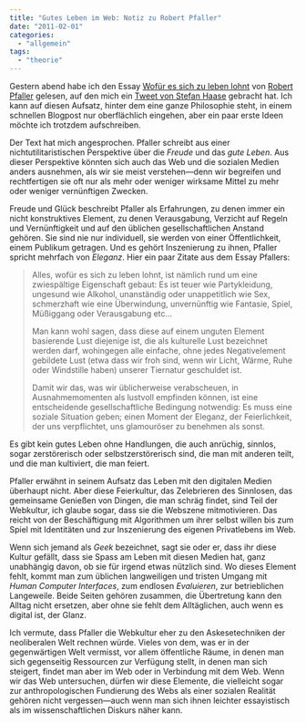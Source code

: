 ```yaml
---
title: "Gutes Leben im Web: Notiz zu Robert Pfaller"
date: "2011-02-01"
categories: 
  - "allgemein"
tags: 
  - "theorie"
---
```


Gestern abend habe ich den Essay [Wofür es sich zu leben lohnt](http://derstandard.at/1295571072439/Essay-Wofuer-es-sich-zu-leben-lohnt "Wofür es sich zu leben lohnt - Lifestyle - derStandard.at › Lifestyle") von [Robert Pfaller](http://de.wikipedia.org/wiki/Robert_Pfaller "Robert Pfaller – Wikipedia") gelesen, auf den mich ein [Tweet von Stefan Haase](http://twitter.com/#!/StHaase/status/32194255858438145 "Twitter / @Stefan Haase: «Wofür es sich zu leben lo ...") gebracht hat. Ich kann auf diesen Aufsatz, hinter dem eine ganze Philosophie steht, in einem schnellen Blogpost nur oberflächlich eingehen, aber ein paar erste Ideen möchte ich trotzdem aufschreiben.

Der Text hat mich angesprochen. Pfaller schreibt aus einer nichtutilitaristischen Perspektive über die _Freude_ und das _gute Leben_. Aus dieser Perspektive könnten sich auch das Web und die sozialen Medien anders ausnehmen, als wir sie meist verstehen—denn wir begreifen und rechtfertigen sie oft nur als mehr oder weniger wirksame Mittel zu mehr oder weniger vernünftigen Zwecken.

Freude und Glück beschreibt Pfaller als Erfahrungen, zu denen immer ein nicht konstruktives Element, zu denen Verausgabung, Verzicht auf Regeln und Vernünftigkeit und auf den üblichen gesellschaftlichen Anstand gehören. Sie sind nie nur individuell, sie werden von einer Öffentlichkeit, einem Publikum getragen. Und es gehört Inszenierung zu ihnen, Pfaller spricht mehrfach von _Eleganz_. Hier ein paar Zitate aus dem Essay Pfallers:

> Alles, wofür es sich zu leben lohnt, ist nämlich rund um eine zwiespältige Eigenschaft gebaut: Es ist teuer wie Partykleidung, ungesund wie Alkohol, unanständig oder unappetitlich wie Sex, schmerzhaft wie eine Überwindung, unvernünftig wie Fantasie, Spiel, Müßiggang oder Verausgabung etc...
> 
> Man kann wohl sagen, dass diese auf einem unguten Element basierende Lust diejenige ist, die als kulturelle Lust bezeichnet werden darf, wohingegen alle einfache, ohne jedes Negativelement gebildete Lust (etwa dass wir froh sind, wenn wir Licht, Wärme, Ruhe oder Windstille haben) unserer Tiernatur geschuldet ist.
> 
> Damit wir das, was wir üblicherweise verabscheuen, in Ausnahmemomenten als lustvoll empfinden können, ist eine entscheidende gesellschaftliche Bedingung notwendig: Es muss eine soziale Situation geben; einen Moment der Eleganz, der Feierlichkeit, der uns verpflichtet, uns glamouröser zu benehmen als sonst.

Es gibt kein gutes Leben ohne Handlungen, die auch anrüchig, sinnlos, sogar zerstörerisch oder selbstzerstörerisch sind, die man mit anderen teilt, und die man kultiviert, die man feiert.

Pfaller erwähnt in seinem Aufsatz das Leben mit den digitalen Medien überhaupt nicht. Aber diese Feierkultur, das Zelebrieren des Sinnlosen, das gemeinsame Genießen von Dingen, die man schräg findet, sind Teil der Webkultur, ich glaube sogar, dass sie die Webszene mitmotivieren. Das reicht von der Beschäftigung mit Algorithmen um ihrer selbst willen bis zum Spiel mit Identitäten und zur Inszenierung des eigenen Privatlebens im Web.

Wenn sich jemand als _Geek_ bezeichnet, sagt sie oder er, dass ihr diese Kultur gefällt, dass sie Spass am Leben mit diesen Medien hat, ganz unabhängig davon, ob sie für irgend etwas nützlich sind. Wo dieses Element fehlt, kommt man zum üblichen langweiligen und tristen Umgang mit _Human Computer Interfaces_, zum endlosen _Evaluieren_, zur betrieblichen Langeweile. Beide Seiten gehören zusammen, die Übertretung kann den Alltag nicht ersetzen, aber ohne sie fehlt dem Alltäglichen, auch wenn es digital ist, der Glanz.

Ich vermute, dass Pfaller die Webkultur eher zu den Askesetechniken der neoliberalen Welt rechnen würde. Vieles von dem, was er in der gegenwärtigen Welt vermisst, vor allem öffentliche Räume, in denen man sich gegenseitig Ressourcen zur Verfügung stellt, in denen man sich steigert, findet man aber im Web oder in Verbindung mit dem Web. Wenn wir das Web untersuchen, dürfen wir diese Elemente, die vielleicht sogar zur anthropologischen Fundierung des Webs als einer sozialen Realität gehören nicht vergessen—auch wenn man sich ihnen leichter essayistisch als im wissenschaftlichen Diskurs näher kann.
